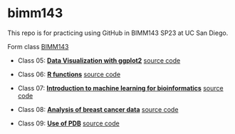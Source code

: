 # bimm143
This repo is for practicing using GitHub in BIMM143 SP23 at UC San Diego.

Form class [BIMM143](https://bioboot.github.io/bimm143_S23/)

- Class 05: [**Data Visualization with ggplot2**](https://github.com/qqTina/bimm143/blob/main/Lab5/Lab5_data_visualization.pdf) [source code](https://github.com/qqTina/bimm143/blob/main/Lab5/Lab5_data_visualization.qmd) 

- Class 06: [**R functions**](https://github.com/qqTina/bimm143/blob/main/Lab6/lab6_supplement.pdf) [source code](https://github.com/qqTina/bimm143/blob/main/Lab6/Lab6_supplement.qmd)

- Class 07: [**Introduction to machine learning for bioinformatics**](https://github.com/qqTina/bimm143/blob/main/Lab7/Lab7_inclass.pdf) [source code](https://github.com/qqTina/bimm143/blob/main/Lab7/Lab7_inclass.qmd)

- Class 08: [**Analysis of breast cancer data**](https://github.com/qqTina/bimm143/blob/main/Lab8/Lab8_inclass.pdf) [source code](https://github.com/qqTina/bimm143/blob/main/Lab8/Lab8_inclass.qmd)

- Class 09: [**Use of PDB**](https://github.com/qqTina/bimm143/blob/main/Lab9/lab9_inclass.pdf) [source code](https://github.com/qqTina/bimm143/blob/main/Lab9/lab9_inclass.qmd)

